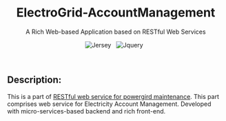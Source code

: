 <div align="center">
  
 <!-- <img src="https://avatars.githubusercontent.com/u/103276444?s=88&v=4"/> -->
  
  # ElectroGrid-AccountManagement
  A Rich Web-based Application based on RESTful Web Services
  
  ![Jersey](https://img.shields.io/badge/Jersey-%201.19.4-yellow?style=flat)
  &nbsp;
  ![Jquery](https://img.shields.io/badge/JQuery-%203.2.1-blue?style=flat)
  &nbsp;
  
</div>

<br>

## Description:
This is a part of <a href="https://github.com/ElectroGrid-PAF/ElectroGrid.git">RESTful web service for powergird maintenance</a>. This part comprises web service for Electricity Account Management. Developed with micro-services-based backend and rich front-end.



